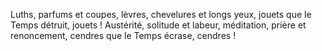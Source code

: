 Luths, parfums et coupes,
lèvres, chevelures et longs yeux,
jouets que le Temps détruit, jouets !
Austérité, solitude et labeur,
méditation, prière et renoncement,
cendres que le Temps écrase, cendres ! 